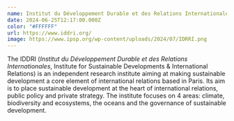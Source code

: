 ```yaml
---
name: Institut du Développement Durable et des Relations Internationales
date: 2024-06-25T12:17:00.000Z
color: "#FFFFFF"
url: https://www.iddri.org/
image: https://www.ipsp.org/wp-content/uploads/2024/07/IDRRI.png
---
```

The IDDRI (*Institut du Développement Durable et des Relations Internationales*, Institute for Sustainable Developments & International Relations) is an independent research institute aiming at making sustainable development a core element of international relations based in Paris. Its aim is to place sustainable development at the heart of international relations, public policy and private strategy. The institute focuses on 4 areas: climate, biodiversity and ecosystems, the oceans and the governance of sustainable development.
